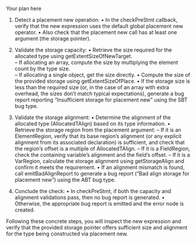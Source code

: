 Your plan here

1. Detect a placement new operation:
   • In the checkPreStmt callback, verify that the new expression uses the default global placement new operator.
   • Also check that the placement new call has at least one argument (the storage pointer).

2. Validate the storage capacity:
   • Retrieve the size required for the allocated type using getExtentSizeOfNewTarget.  
     – If allocating an array, compute the size by multiplying the element count by the type size.  
     – If allocating a single object, get the size directly.
   • Compute the size of the provided storage using getExtentSizeOfPlace.
   • If the storage size is less than the required size (or, in the case of an array with extra overhead, the sizes don’t match typical expectations), generate a bug report reporting “Insufficient storage for placement new” using the SBT bug type.

3. Validate the storage alignment:
   • Determine the alignment of the allocated type (AllocatedTAlign) based on its type information.
   • Retrieve the storage region from the placement argument:
     – If it is an ElementRegion, verify that its base region’s alignment (or any explicit alignment from its associated declaration) is sufficient, and check that the region’s offset is a multiple of AllocatedTAlign.
     – If it is a FieldRegion, check the containing variable’s alignment and the field’s offset.
     – If it is a VarRegion, calculate the storage alignment using getStorageAlign and confirm it meets the requirement.
   • If an alignment mismatch is found, call emitBadAlignReport to generate a bug report (“Bad align storage for placement new”) using the ABT bug type.

4. Conclude the check:
   • In checkPreStmt, if both the capacity and alignment validations pass, then no bug report is generated.
   • Otherwise, the appropriate bug report is emitted and the error node is created.

Following these concrete steps, you will inspect the new expression and verify that the provided storage pointer offers sufficient size and alignment for the type being constructed via placement new.